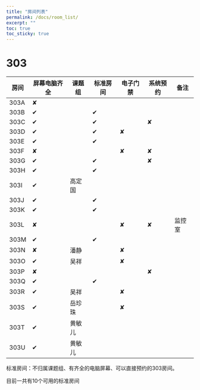 ```yaml
---
title: "房间列表"
permalink: /docs/room_list/
excerpt: ""
toc: true
toc_sticky: true
---
```


# 303

| 房间 | 屏幕电脑齐全 | 课题组 | 标准房间 | 电子门禁 | 系统预约 | 备注   |
| ---- | ------------ | ------ | -------- | -------- | -------- | ------ |
| 303A | ✘            |        |          |          |          |        |
| 303B | ✔            |        | ✔        |          |          |        |
| 303C | ✔            |        | ✔        |          | ✘        |        |
| 303D | ✔            |        | ✔        | ✘        |          |        |
| 303E | ✔            |        | ✔        |          |          |        |
| 303F | ✘            |        |          | ✘        | ✘        |        |
| 303G | ✔            |        | ✔        |          | ✘        |        |
| 303H | ✔            |        | ✔        |          |          |        |
| 303I | ✔            | 高定国 |          |          |          |        |
| 303J | ✔            |        | ✔        |          |          |        |
| 303K | ✔            |        | ✔        |          |          |        |
| 303L | ✘            |        |          | ✘        | ✘        | 监控室 |
| 303M | ✔            |        | ✔        |          |          |        |
| 303N | ✘            | 潘静   |          | ✘        |          |        |
| 303O | ✔            | 吴祥   |          | ✘        |          |        |
| 303P | ✘            |        |          |          | ✘        |        |
| 303Q | ✔            |        | ✔        |          |          |        |
| 303R | ✔            | 吴祥   |          | ✘        |          |        |
| 303S | ✔            | 岳珍珠 |          | ✘        |          |        |
| 303T | ✔            | 黄敏儿 |          |          |          |        |
| 303U | ✔            | 黄敏儿 |          |          |          |        |

标准房间：不归属课题组、有齐全的电脑屏幕、可以直接预约的303房间。

目前一共有10个可用的标准房间

